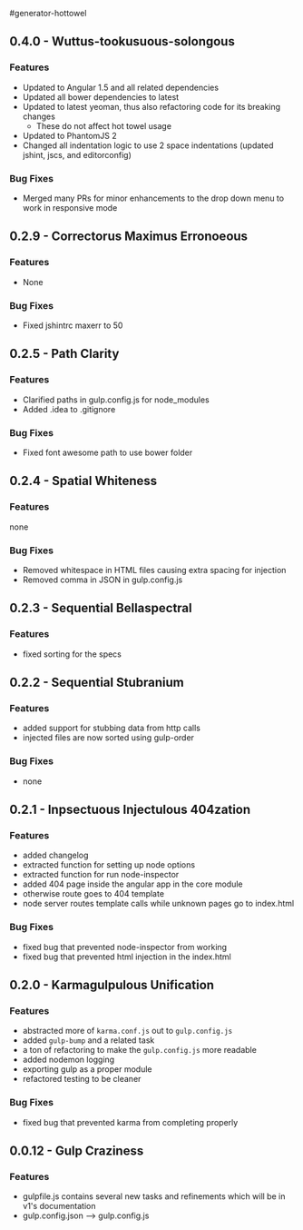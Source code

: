 #generator-hottowel

## 0.4.0 - Wuttus-tookusuous-solongous

### Features
- Updated to Angular 1.5 and all related dependencies
- Updated all bower dependencies to latest
- Updated to latest yeoman, thus also refactoring code for its breaking changes
  - These do not affect hot towel usage
- Updated to PhantomJS 2
- Changed all indentation logic to use 2 space indentations (updated jshint, jscs, and editorconfig)

### Bug Fixes
- Merged many PRs for minor enhancements to the drop down menu to work in responsive mode

## 0.2.9 - Correctorus Maximus Erronoeous

### Features
- None

### Bug Fixes

- Fixed jshintrc maxerr to 50

## 0.2.5 - Path Clarity

### Features
- Clarified paths in gulp.config.js for node_modules
- Added .idea to .gitignore

### Bug Fixes

- Fixed font awesome path to use bower folder

## 0.2.4 - Spatial Whiteness

### Features
none

### Bug Fixes

- Removed whitespace in HTML files causing extra spacing for injection
- Removed comma in JSON in gulp.config.js

## 0.2.3 - Sequential Bellaspectral

### Features

- fixed sorting for the specs

## 0.2.2 - Sequential Stubranium

### Features

- added support for stubbing data from http calls
- injected files are now sorted using gulp-order

### Bug Fixes

- none

## 0.2.1 - Inpsectuous Injectulous 404zation

### Features

- added changelog
- extracted function for setting up node options
- extracted function for run node-inspector
- added 404 page inside the angular app in the core module
- otherwise route goes to 404 template
- node server routes template calls while unknown pages go to index.html

### Bug Fixes

- fixed bug that prevented node-inspector from working
- fixed bug that prevented html injection in the index.html

## 0.2.0 - Karmagulpulous Unification

### Features

- abstracted more of `karma.conf.js` out to `gulp.config.js` 
- added `gulp-bump` and a related task
- a ton of refactoring to make the `gulp.config.js` more readable
- added nodemon logging
- exporting gulp as a proper module
- refactored testing to be cleaner

### Bug Fixes

- fixed bug that prevented karma from completing properly

## 0.0.12 - Gulp Craziness

### Features

- gulpfile.js contains several new tasks and refinements which will be in v1's documentation
- gulp.config.json --> gulp.config.js

